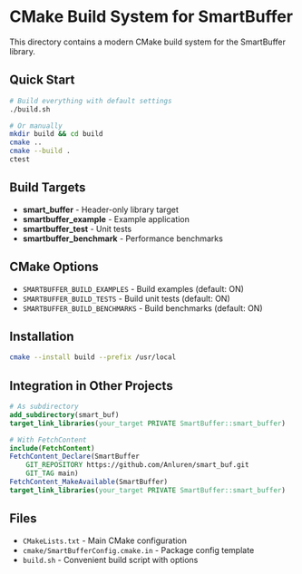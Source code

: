 # CMake Build System for SmartBuffer

This directory contains a modern CMake build system for the SmartBuffer library.

## Quick Start

```bash
# Build everything with default settings
./build.sh

# Or manually
mkdir build && cd build
cmake ..
cmake --build .
ctest
```

## Build Targets

- **smart_buffer** - Header-only library target
- **smartbuffer_example** - Example application
- **smartbuffer_test** - Unit tests
- **smartbuffer_benchmark** - Performance benchmarks

## CMake Options

- `SMARTBUFFER_BUILD_EXAMPLES` - Build examples (default: ON)
- `SMARTBUFFER_BUILD_TESTS` - Build unit tests (default: ON)
- `SMARTBUFFER_BUILD_BENCHMARKS` - Build benchmarks (default: ON)

## Installation

```bash
cmake --install build --prefix /usr/local
```

## Integration in Other Projects

```cmake
# As subdirectory
add_subdirectory(smart_buf)
target_link_libraries(your_target PRIVATE SmartBuffer::smart_buffer)

# With FetchContent
include(FetchContent)
FetchContent_Declare(SmartBuffer
    GIT_REPOSITORY https://github.com/Anluren/smart_buf.git
    GIT_TAG main)
FetchContent_MakeAvailable(SmartBuffer)
target_link_libraries(your_target PRIVATE SmartBuffer::smart_buffer)
```

## Files

- `CMakeLists.txt` - Main CMake configuration
- `cmake/SmartBufferConfig.cmake.in` - Package config template
- `build.sh` - Convenient build script with options

